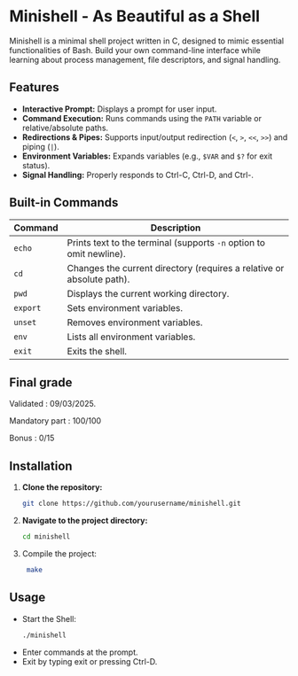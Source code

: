 # Minishell - As Beautiful as a Shell

Minishell is a minimal shell project written in C, designed to mimic essential functionalities of Bash. Build your own command-line interface while learning about process management, file descriptors, and signal handling.

## Features

- **Interactive Prompt:** Displays a prompt for user input.
- **Command Execution:** Runs commands using the `PATH` variable or relative/absolute paths.
- **Redirections & Pipes:** Supports input/output redirection (`<`, `>`, `<<`, `>>`) and piping (`|`).
- **Environment Variables:** Expands variables (e.g., `$VAR` and `$?` for exit status).
- **Signal Handling:** Properly responds to Ctrl-C, Ctrl-D, and Ctrl-\.

## Built-in Commands

| Command   | Description                                                                              |
|-----------|------------------------------------------------------------------------------------------|
| `echo`    | Prints text to the terminal (supports `-n` option to omit newline).                      |
| `cd`      | Changes the current directory (requires a relative or absolute path).                    |
| `pwd`     | Displays the current working directory.                                                  |
| `export`  | Sets environment variables.                                                              |
| `unset`   | Removes environment variables.                                                           |
| `env`     | Lists all environment variables.                                                         |
| `exit`    | Exits the shell.        

## Final grade
Validated : 09/03/2025. 

Mandatory part : 100/100

Bonus : 0/15

## Installation

1. **Clone the repository:**
   ```bash
   git clone https://github.com/yourusername/minishell.git
   ```
2. **Navigate to the project directory:**
   ```bash
   cd minishell
   ```
3. Compile the project:
   ```bash
    make
   ```
## Usage
- Start the Shell:
  ```bash
  ./minishell
  ```
- Enter commands at the prompt.
- Exit by typing exit or pressing Ctrl-D.

